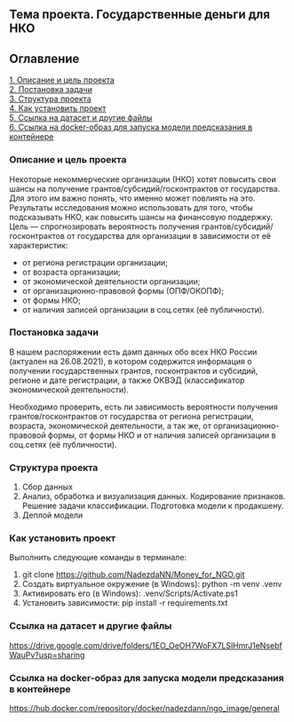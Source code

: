 ## Тема проекта. Государственные деньги для НКО

## Оглавление  
[1. Описание и цель проекта](./README.md#Описание-и-цель-проекта)  
[2. Постановка задачи](./README.md#Постановка-задачи)    
[3. Структура проекта](./README.md#Структура-проекта)  
[4. Как установить проект](./README.md#Как-установить-проект)    
[5. Ссылка на датасет и другие файлы](./README.md#Ссылка-на-датасет-и-другие-файлы)  
[6. Ссылка на docker-образ для запуска модели предсказания в контейнере](./README.md#Ссылка-на-docker-образ-для-запуска-модели-предсказания-в-контейнере)

### Описание и цель проекта    
Некоторые некоммерческие организации (НКО) хотят повысить свои шансы на получение грантов/субсидий/госконтрактов от государства. Для этого им важно понять, что именно может повлиять на это. Результаты исследования можно использовать для того, чтобы подсказывать НКО, как повысить шансы на финансовую поддержку.
Цель — спрогнозировать вероятность получения грантов/субсидий/госконтрактов от государства для организации в зависимости от её характеристик:
* от региона регистрации организации;
* от возраста организации;
* от экономической деятельности организации; 
* от организационно-правовой формы (ОПФ/ОКОПФ);
* от формы НКО;
* от наличия записей организации в соц.сетях (её публичности).

### Постановка задачи
В нашем распоряжении есть дамп данных обо всех НКО России (актуален на 26.08.2021), в котором
содержится информация о получении государственных грантов,
госконтрактов и субсидий, регионе и дате регистрации, а также ОКВЭД
(классификатор экономической деятельности).

Необходимо проверить, есть ли зависимость вероятности получения
грантов/госконтрактов от государства от региона регистрации, возраста, экономической деятельности, а так же, от организационно-правовой формы, от формы НКО и от наличия записей организации в соц.сетях (её публичности).

### Структура проекта
1. Сбор данных
2. Анализ, обработка и визуализация данных. Кодирование признаков. Решение задачи классификации. Подготовка модели к продакшену.
3. Деплой модели

### Как установить проект
Выполнить следующие команды в терминале:
1. git clone https://github.com/NadezdaNN/Money_for_NGO.git
2. Создать виртуальное окружение (в Windows): python -m venv .venv
3. Активировать его (в Windows): .venv/Scripts/Activate.ps1
4. Установить зависимости: pip install -r requirements.txt

### Ссылка на датасет и другие файлы
https://drive.google.com/drive/folders/1EO_OeOH7WoFX7LSlHmrJ1eNsebfWauPv?usp=sharing

### Ссылка на docker-образ для запуска модели предсказания в контейнере
https://hub.docker.com/repository/docker/nadezdann/ngo_image/general
